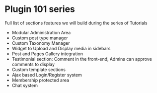 # Plugin 101 series

Full list of sections features we will build during the series of Tutorials

* Modular Administration Area
* Custom post type manager
* Custom Taxonomy Manager
* Widget to Upload and Display media in sidebars
* Post and Pages Gallery integration
* Testimonial section: Comment in the front-end, Admins can approve comments to display
* Custom template sections
* Ajax based Login/Register system
* Membership protected area
* Chat system